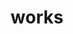 ---
layout: section
sectionNo: 3
title: "works"
description: "In my free time, I do cool stuff..."
---